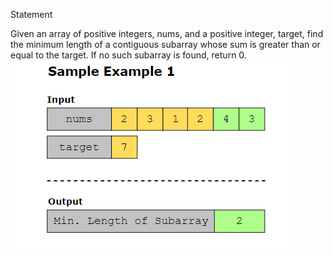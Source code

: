 Statement

Given an array of positive integers, nums, and a positive integer, target, find the minimum length of a contiguous subarray whose sum is greater than or equal to the target. If no such subarray is found, return 0.
![alt text](image.png)
